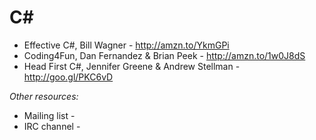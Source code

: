 C#
==

- Effective C#, Bill Wagner - http://amzn.to/YkmGPi
- Coding4Fun, Dan Fernandez & Brian Peek - http://amzn.to/1w0J8dS
- Head First C#, Jennifer Greene & Andrew Stellman - http://goo.gl/PKC6vD

*Other resources:*

- Mailing list -
- IRC channel -

